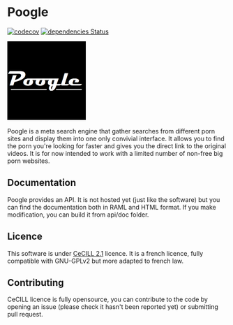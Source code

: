# Poogle

[![codecov](https://codecov.io/gh/fabienleite/poogle/branch/master/graph/badge.svg)](https://codecov.io/gh/fabienleite/poogle)
[![dependencies Status](https://david-dm.org/fabienleite/poogle/status.svg)](https://david-dm.org/fabienleite/poogle)

![](poogle.png)

Poogle is a meta search engine that gather searches from different porn sites and display them into one only convivial interface. It allows you to find the porn you're looking for faster and gives you the direct link to the original videos. It is for now intended to work with a limited number of non-free big porn websites.

## Documentation

Poogle provides an API. It is not hosted yet (just like the software) but you can find the documentation both in RAML and HTML format. If you make modification, you can build it from api/doc folder.

## Licence

This software is under [CeCILL 2.1](http://www.cecill.info/licences.en.html) licence. It is a french licence, fully compatible with GNU-GPLv2 but more adapted to french law.

## Contributing

CeCILL licence is fully opensource, you can contribute to the code by opening an issue (please check it hasn't been reported yet) or submitting pull request.
